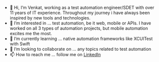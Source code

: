 - 👋 Hi, I’m Venkat, working as a test automation engineer/SDET with over 11 years of IT experience. 
Throughout my journey i have always been inspired by new tools and technologies. 
- 👀 I’m interested in ... test automation, be it web, mobile or APIs. I have worked on all 3 types of automation projects, but mobile automation excites me the most.
- 🌱 I’m currently learning ... native automation frameworks like XCUITest with Swift
- 💞️ I’m looking to collaborate on ... any topics related to test automation
- 📫 How to reach me ... follow me on [LinkedIn](www.linkedin.com/in/venkatachalapathy-sivaprakasam)

<!---
venkat2789/venkat2789 is a ✨ special ✨ repository because its `README.md` (this file) appears on your GitHub profile.
You can click the Preview link to take a look at your changes.
--->
